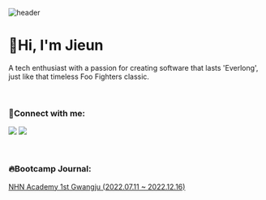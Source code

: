 ![header](https://capsule-render.vercel.app/api?type=waving&color=gradient&height=220&section=header&text=Let's%20rock%20'n'%20code&fontSize=70&animation=fadeIn&fontAlignY=40)

🤘Hi, I'm Jieun
=======
A tech enthusiast with a passion for creating software that lasts 'Everlong', just like that timeless Foo Fighters classic. 

<br/>


### 🎸Connect with me: 
<a href="https://www.linkedin.com/in/jnk1m/" target="_blank"><img src="https://img.shields.io/badge/LinkedIn-0077B5?style=for-the-badge&logo=linkedin&logoColor=white"/></a>
<a href="https://foliageit.tistory.com" target="_blank"><img src="https://img.shields.io/badge/DevBlog-CDE9B5?style=for-the-badge&logo=Tistory&logoColor=black"/></a>
 
<br/>

### 🔥Bootcamp Journal:
[NHN Academy 1st Gwangju (2022.07.11 ~ 2022.12.16)][my-website]

[my-website]: https://github.com/nhnacademy-1st-gj

